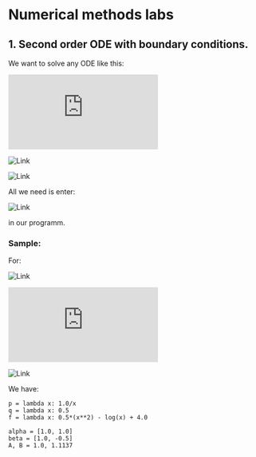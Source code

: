 # Numerical methods labs

## 1. Second order ODE with boundary conditions.

We want to solve any ODE like this:

![Link](http://latex.codecogs.com/png.latex?y''(x)&plus;p(x)y'(x)&plus;q(x)y(x)&space;=&space;f(x))

![Link](http://latex.codecogs.com/png.latex?\alpha_0y(a)&plus;\alpha_1y'(a)=A)

![Link](http://latex.codecogs.com/png.latex?\beta_0y(b)&plus;\beta_1y'(b)=B)

All we need is enter:

![Link](http://latex.codecogs.com/png.latex?a,b,p(x),q(x),f(x),\alpha_0,\alpha_1,\beta_0,\beta_1,&space;A,&space;B)  

in our programm.

### Sample:

For:

![Link](http://latex.codecogs.com/png.latex?y''&plus;\frac{1}{x}y'&plus;\frac{1}{2}y&space;=&space;\frac{1}{2}x^2&space;-&space;\ln{x}&space;&plus;&space;4)

![Link](http://latex.codecogs.com/png.latex?y(0)&plus;y'(0)=1)

![Link](http://latex.codecogs.com/png.latex?y(1)-\frac{1}{2}y'(1)=1.1137)

We have:
~~~~{.python}
p = lambda x: 1.0/x
q = lambda x: 0.5
f = lambda x: 0.5*(x**2) - log(x) + 4.0

alpha = [1.0, 1.0]
beta = [1.0, -0.5]
A, B = 1.0, 1.1137
~~~~